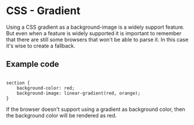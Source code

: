 # CSS - Gradient

Using a CSS gradient as a background-image is a widely support feature. But even when a feature is widely supported it is important to remember that there are still some browsers that won't be able to parse it. In this case it's wise to create a fallback.

## Example code

```

section {
    background-color: red;
    background-image: linear-gradient(red, orange);
}

```
If the browser doesn't support using a gradient as background color, then the background color will be rendered as red.
